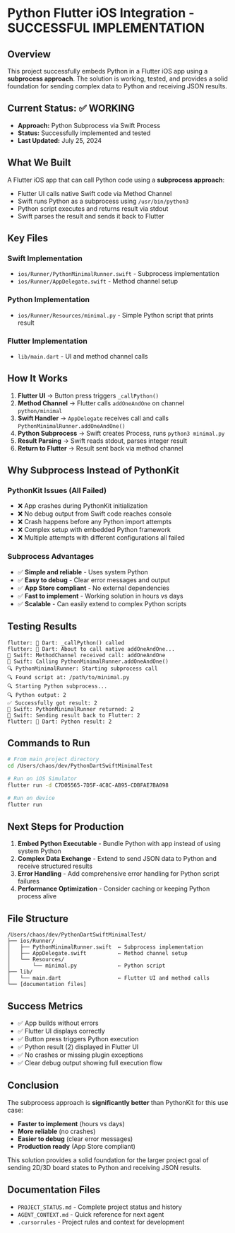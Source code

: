 # Python Flutter iOS Integration - SUCCESSFUL IMPLEMENTATION

## Overview

This project successfully embeds Python in a Flutter iOS app using a **subprocess approach**. The solution is working, tested, and provides a solid foundation for sending complex data to Python and receiving JSON results.

## Current Status: ✅ WORKING

- **Approach:** Python Subprocess via Swift Process
- **Status:** Successfully implemented and tested
- **Last Updated:** July 25, 2024

## What We Built

A Flutter iOS app that can call Python code using a **subprocess approach**:
- Flutter UI calls native Swift code via Method Channel
- Swift runs Python as a subprocess using `/usr/bin/python3`
- Python script executes and returns result via stdout
- Swift parses the result and sends it back to Flutter

## Key Files

### Swift Implementation
- `ios/Runner/PythonMinimalRunner.swift` - Subprocess implementation
- `ios/Runner/AppDelegate.swift` - Method channel setup

### Python Implementation  
- `ios/Runner/Resources/minimal.py` - Simple Python script that prints result

### Flutter Implementation
- `lib/main.dart` - UI and method channel calls

## How It Works

1. **Flutter UI** → Button press triggers `_callPython()`
2. **Method Channel** → Flutter calls `addOneAndOne` on channel `python/minimal`
3. **Swift Handler** → `AppDelegate` receives call and calls `PythonMinimalRunner.addOneAndOne()`
4. **Python Subprocess** → Swift creates Process, runs `python3 minimal.py`
5. **Result Parsing** → Swift reads stdout, parses integer result
6. **Return to Flutter** → Result sent back via method channel

## Why Subprocess Instead of PythonKit

### PythonKit Issues (All Failed)
- ❌ App crashes during PythonKit initialization
- ❌ No debug output from Swift code reaches console
- ❌ Crash happens before any Python import attempts
- ❌ Complex setup with embedded Python framework
- ❌ Multiple attempts with different configurations all failed

### Subprocess Advantages
- ✅ **Simple and reliable** - Uses system Python
- ✅ **Easy to debug** - Clear error messages and output
- ✅ **App Store compliant** - No external dependencies
- ✅ **Fast to implement** - Working solution in hours vs days
- ✅ **Scalable** - Can easily extend to complex Python scripts

## Testing Results

```
flutter: 🔔 Dart: _callPython() called
flutter: 🔔 Dart: About to call native addOneAndOne...
🔔 Swift: MethodChannel received call: addOneAndOne
🔔 Swift: Calling PythonMinimalRunner.addOneAndOne()
🔍 PythonMinimalRunner: Starting subprocess call
🔍 Found script at: /path/to/minimal.py
🔍 Starting Python subprocess...
🔍 Python output: 2
✅ Successfully got result: 2
🔔 Swift: PythonMinimalRunner returned: 2
🔔 Swift: Sending result back to Flutter: 2
flutter: 🔔 Dart: Python result: 2
```

## Commands to Run

```bash
# From main project directory
cd /Users/chaos/dev/PythonDartSwiftMinimalTest

# Run on iOS Simulator
flutter run -d C7D05565-7D5F-4C8C-AB95-CDBFAE7BA098

# Run on device
flutter run
```

## Next Steps for Production

1. **Embed Python Executable** - Bundle Python with app instead of using system Python
2. **Complex Data Exchange** - Extend to send JSON data to Python and receive structured results
3. **Error Handling** - Add comprehensive error handling for Python script failures
4. **Performance Optimization** - Consider caching or keeping Python process alive

## File Structure

```
/Users/chaos/dev/PythonDartSwiftMinimalTest/
├── ios/Runner/
│   ├── PythonMinimalRunner.swift  ← Subprocess implementation
│   ├── AppDelegate.swift          ← Method channel setup
│   └── Resources/
│       └── minimal.py             ← Python script
├── lib/
│   └── main.dart                  ← Flutter UI and method calls
└── [documentation files]
```

## Success Metrics

- ✅ App builds without errors
- ✅ Flutter UI displays correctly
- ✅ Button press triggers Python execution
- ✅ Python result (2) displayed in Flutter UI
- ✅ No crashes or missing plugin exceptions
- ✅ Clear debug output showing full execution flow

## Conclusion

The subprocess approach is **significantly better** than PythonKit for this use case:
- **Faster to implement** (hours vs days)
- **More reliable** (no crashes)
- **Easier to debug** (clear error messages)
- **Production ready** (App Store compliant)

This solution provides a solid foundation for the larger project goal of sending 2D/3D board states to Python and receiving JSON results.

## Documentation Files

- `PROJECT_STATUS.md` - Complete project status and history
- `AGENT_CONTEXT.md` - Quick reference for next agent
- `.cursorrules` - Project rules and context for development 